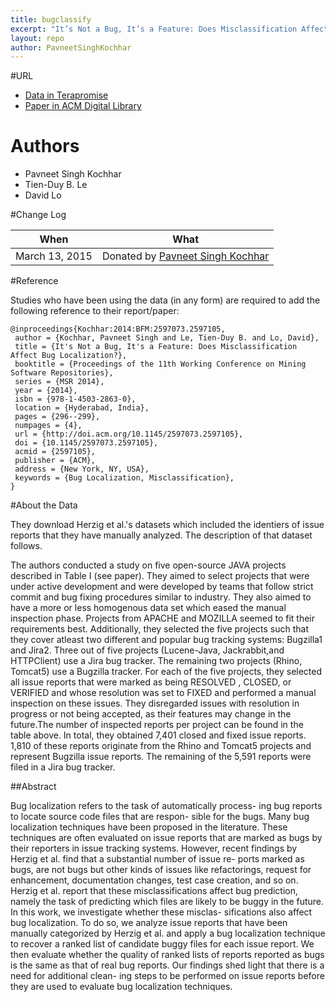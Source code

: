 ```yaml
---
title: bugclassify
excerpt: "It’s Not a Bug, It’s a Feature: Does Misclassification Affect Bug Localization?"
layout: repo
author: PavneetSinghKochhar
---
```



#URL

* [Data in Terapromise](https://terapromise.csc.ncsu.edu:8443/svn/repo/other/bugclassify)
* [Paper in ACM Digital Library](http://dl.acm.org/citation.cfm?id=2597105)

# Authors
 * Pavneet Singh Kochhar
 * Tien-Duy B. Le
 * David Lo

#Change Log

When | What
---- | ----
March 13, 2015 | Donated by [Pavneet Singh Kochhar](/repo/people/data-donors/promise4.html)


#Reference

Studies who have been using the data (in any form) are required to add the following reference to their report/paper:

```
@inproceedings{Kochhar:2014:BFM:2597073.2597105,
 author = {Kochhar, Pavneet Singh and Le, Tien-Duy B. and Lo, David},
 title = {It's Not a Bug, It's a Feature: Does Misclassification Affect Bug Localization?},
 booktitle = {Proceedings of the 11th Working Conference on Mining Software Repositories},
 series = {MSR 2014},
 year = {2014},
 isbn = {978-1-4503-2863-0},
 location = {Hyderabad, India},
 pages = {296--299},
 numpages = {4},
 url = {http://doi.acm.org/10.1145/2597073.2597105},
 doi = {10.1145/2597073.2597105},
 acmid = {2597105},
 publisher = {ACM},
 address = {New York, NY, USA},
 keywords = {Bug Localization, Misclassification},
}
```

#About the Data

They download Herzig et al.'s datasets which included the identiers of issue reports that they have manually analyzed. The description of that dataset follows.

The authors conducted a study on five open-source JAVA projects described in Table I (see paper). They aimed to select projects that were under active development and were developed by teams that follow strict commit and bug fixing procedures similar to industry. They also aimed to have a more or less homogenous data set which eased the manual inspection phase. Projects from APACHE and MOZILLA seemed to fit their requirements best. Additionally, they selected the five projects such that they cover atleast two different and popular bug tracking systems: Bugzilla1 and Jira2. Three out of five projects (Lucene-Java, Jackrabbit,and HTTPClient) use a Jira bug tracker. The remaining two projects (Rhino, Tomcat5) use a Bugzilla tracker. For each of the five projects, they selected all issue reports that were marked as being RESOLVED , CLOSED, or VERIFIED and whose resolution was set to FIXED and performed a manual inspection on these issues. They disregarded issues with resolution in progress or not being accepted, as their features may change in the future.The number of inspected reports per project can be found in the table above. In total, they obtained 7,401 closed and fixed issue reports. 1,810 of these reports originate from the Rhino and Tomcat5 projects and represent Bugzilla issue reports. The remaining of the 5,591 reports were filed in a Jira bug tracker.


##Abstract

Bug localization refers to the task of automatically process- ing bug reports to locate source code files that are respon- sible for the bugs. Many bug localization techniques have been proposed in the literature. These techniques are often evaluated on issue reports that are marked as bugs by their reporters in issue tracking systems. However, recent findings by Herzig et al. find that a substantial number of issue re- ports marked as bugs, are not bugs but other kinds of issues like refactorings, request for enhancement, documentation changes, test case creation, and so on. Herzig et al. report that these misclassifications affect bug prediction, namely the task of predicting which files are likely to be buggy in the future. In this work, we investigate whether these misclas- sifications also affect bug localization. To do so, we analyze issue reports that have been manually categorized by Herzig et al. and apply a bug localization technique to recover a ranked list of candidate buggy files for each issue report. We then evaluate whether the quality of ranked lists of reports reported as bugs is the same as that of real bug reports. Our findings shed light that there is a need for additional clean- ing steps to be performed on issue reports before they are used to evaluate bug localization techniques.
